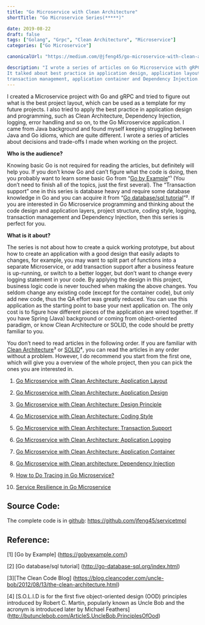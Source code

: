 ```yaml
---
title: "Go Microservice with Clean Architecture"
shortTitle: "Go Microservice Series(*****)"

date: 2019-08-22
draft: false
tags: ["Golang", "Grpc", "Clean Architecture", "Microservice"]
categories: ["Go Microservice"]

canonicalUrl: "https://medium.com/@jfeng45/go-microservice-with-clean-architecture-a08fa916a5db"

description: "I wrote a series of articles on Go Microservice with gRPC in Clean Architecture and SOLID design.
It talked about best practice in application design, application layout and project structure, logging, error handling, 
transaction management, application container and Dependency Injection." 
---
```


I created a Microservice project with Go and gRPC and tried to figure out what is the best project layout, which can be used as a template for my future projects. I also tried to apply the best practice in application design and programming, such as Clean Architecture, Dependency Injection, logging, error handling and so on, to the Go Microservice application. I came from Java background and found myself keeping struggling between Java and Go idioms, which are quite different. I wrote a series of articles about decisions and trade-offs I made when working on the project.

**Who is the audience?**

Knowing basic Go is not required for reading the articles, but definitely will help you. If you don’t know Go and can’t figure what the code is doing, then you probably want to learn some basic Go from “[Go by Example](https://gobyexample.com/)”¹ (You don’t need to finish all of the topics, just the first several). The “Transaction support” one in this series is database heavy and require some database knowledge in Go and you can acquire it from “[Go database/sql tutorial](http://go-database-sql.org/index.html)”². If you are interested in Go Microservice programming and thinking about the code design and application layers, project structure, coding style, logging, transaction management and Dependency Injection, then this series is perfect for you.

**What is it about?**

The series is not about how to create a quick working prototype, but about how to create an application with a good design that easily adapts to changes, for example, you may want to split part of functions into a separate Microservice, or add transaction support after a business feature is up-running, or switch to a better logger, but don’t want to change every logging statement in your code. By applying the design in this project, business logic code is never touched when making the above changes. You seldom change any existing code (except for the container code), but only add new code, thus the QA effort was greatly reduced. You can use this application as the starting point to base your next application on. The only cost is to figure how different pieces of the application are wired together. If you have Spring (Java) background or coming from object-oriented paradigm, or know Clean Architecture or SOLID, the code should be pretty familiar to you.

You don’t need to read articles in the following order. If you are familiar with [Clean Architecture](https://blog.cleancoder.com/uncle-bob/2012/08/13/the-clean-architecture.html)³ or [SOLID](http://butunclebob.com/ArticleS.UncleBob.PrinciplesOfOod)⁴, you can read the articles in any order without a problem. However, I do recommend you start from the first one, which will give you a overview of the whole project, then you can pick the ones you are interested in.

1. [Go Microservice with Clean Architecture: Application Layout](https://jfeng45.github.io/en/posts/go_microservice_application_layout/)

1. [Go Microservice with Clean Architecture: Application Design](https://jfeng45.github.io/en/posts/clean_architecture_application_design/)

1. [Go Microservice with Clean Architecture: Design Principle](https://jfeng45.github.io/en/posts/clean_architecture_design_principle/)

1. [Go Microservice with Clean Architecture: Coding Style](https://jfeng45.github.io/en/posts/coding_style/)

1. [Go Microservice with Clean Architecture: Transaction Support](https://jfeng45.github.io/en/posts/transaction_support/)

1. [Go Microservice with Clean Architecture: Application Logging](https://jfeng45.github.io/en/posts/go_logging_and_error_handling/)

1. [Go Microservice with Clean Architecture: Application Container](https://jfeng45.github.io/en/posts/application_container/)

1. [Go Microservice with Clean architecture: Dependency Injection](https://jfeng45.github.io/en/posts/dependency_injection/)

1. [How to Do Tracing in Go Microservice?](https://jfeng45.github.io/en/posts/go_opentracing/)

1. [Service Resilience in Go Microservice](https://jfeng45.github.io/en/posts/go_service_resilience/)

## Source Code:

The complete code is in [github](https://github.com/jfeng45/servicetmpl): https://github.com/jfeng45/servicetmpl

## Reference:

[1] [Go by Example]
(https://gobyexample.com/)

[2] [Go database/sql tutorial]
(http://go-database-sql.org/index.html)

[3][The Clean Code Blog]
(https://blog.cleancoder.com/uncle-bob/2012/08/13/the-clean-architecture.html)

[4] [S.O.L.I.D is for the first five object-oriented design (OOD) principles introduced by Robert C. Martin, popularly known as Uncle Bob and the acronym is introduced later by Michael Feathers]
(http://butunclebob.com/ArticleS.UncleBob.PrinciplesOfOod)
